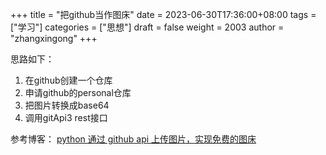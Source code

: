 +++
title = "把github当作图床"
date = 2023-06-30T17:36:00+08:00
tags = ["学习"]
categories = ["思想"]
draft = false
weight = 2003
author = "zhangxingong"
+++

思路如下：

1.  在github创建一个仓库
2.  申请github的personal仓库
3.  把图片转换成base64
4.  调用gitApi3 rest接口

参考博客：
[python 通过 github api 上传图片，实现免费的图床](https://xiaoniuhululu.com/2021-10-20_python-github-api-upload-picture/)
